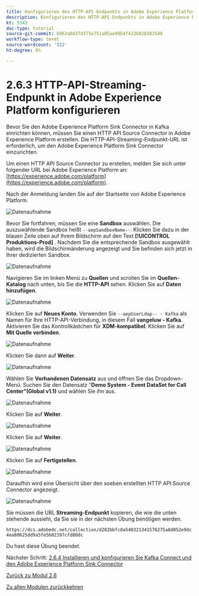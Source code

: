 ```yaml
---
title: Konfigurieren des HTTP-API-Endpunkts in Adobe Experience Platform
description: Konfigurieren des HTTP-API-Endpunkts in Adobe Experience Platform
kt: 5342
doc-type: tutorial
source-git-commit: 6962a0d37d375e751a05ae99b4f433b0283835d0
workflow-type: tm+mt
source-wordcount: '322'
ht-degree: 8%

---
```


# 2.6.3 HTTP-API-Streaming-Endpunkt in Adobe Experience Platform konfigurieren

Bevor Sie den Adobe Experience Platform Sink Connector in Kafka einrichten können, müssen Sie einen HTTP API Source Connector in Adobe Experience Platform erstellen. Die HTTP-API-Streaming-Endpunkt-URL ist erforderlich, um den Adobe Experience Platform Sink Connector einzurichten.

Um einen HTTP API Source Connector zu erstellen, melden Sie sich unter folgender URL bei Adobe Experience Platform an: [https://experience.adobe.com/platform](https://experience.adobe.com/platform).

Nach der Anmeldung landen Sie auf der Startseite von Adobe Experience Platform.

![Datenaufnahme](./../../../modules/datacollection/module1.2/images/home.png)

Bevor Sie fortfahren, müssen Sie eine **Sandbox** auswählen. Die auszuwählende Sandbox heißt ``--aepSandboxName--``. Klicken Sie dazu in der blauen Zeile oben auf Ihrem Bildschirm auf den Text **[!UICONTROL Produktions-Prod]** . Nachdem Sie die entsprechende Sandbox ausgewählt haben, wird die Bildschirmänderung angezeigt und Sie befinden sich jetzt in Ihrer dedizierten Sandbox.

![Datenaufnahme](./../../../modules/datacollection/module1.2/images/sb1.png)

Navigieren Sie im linken Menü zu **Quellen** und scrollen Sie im **Quellen-Katalog** nach unten, bis Sie die **HTTP-API** sehen. Klicken Sie auf **Daten hinzufügen**.

![Datenaufnahme](./images/kaep1.png)

Klicken Sie auf **Neues Konto**. Verwenden Sie `--aepUserLdap-- - Kafka` als Namen für Ihre HTTP-API-Verbindung, in diesem Fall **vangeluw - Kafka**. Aktivieren Sie das Kontrollkästchen für **XDM-kompatibel**. Klicken Sie auf **Mit Quelle verbinden**.

![Datenaufnahme](./images/kaep2.png)

Klicken Sie dann auf **Weiter**.

![Datenaufnahme](./images/kaep3.png)

Wählen Sie **Vorhandenen Datensatz** aus und öffnen Sie das Dropdown-Menü. Suchen Sie den Datensatz &quot;**Demo System - Event DataSet for Call Center&quot;(Global v1.1)** und wählen Sie ihn aus.

![Datenaufnahme](./images/kaep4.png)

Klicken Sie auf **Weiter**.

![Datenaufnahme](./images/kaep6.png)

Klicken Sie auf **Weiter**.

![Datenaufnahme](./images/kaep7.png)

Klicken Sie auf **Fertigstellen**.

![Datenaufnahme](./images/kaep8.png)

Daraufhin wird eine Übersicht über den soeben erstellten HTTP API Source Connector angezeigt.

![Datenaufnahme](./images/kaep9.png)

Sie müssen die URL **Streaming-Endpunkt** kopieren, die wie die unten stehende aussieht, da Sie sie in der nächsten Übung benötigen werden.

`https://dcs.adobedc.net/collection/d282bbfc8a540321341576275a8d052e9dc4ea80625dd9a5fe5b02397cfd80dc`

Du hast diese Übung beendet.

Nächster Schritt: [2.6.4 Installieren und konfigurieren Sie Kafka Connect und den Adobe Experience Platform Sink Connector](./ex4.md)

[Zurück zu Modul 2.6](./aep-apache-kafka.md)

[Zu allen Modulen zurückkehren](../../../overview.md)
